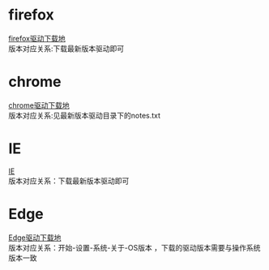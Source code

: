 # firefox  
[firefox驱动下载地](https://github.com/mozilla/geckodriver/releases)  
版本对应关系:下载最新版本驱动即可

# chrome  
[chrome驱动下载地](http://chromedriver.storage.googleapis.com/index.html)  
版本对应关系:见最新版本驱动目录下的notes.txt

# IE  
[IE](http://selenium-release.storage.googleapis.com/index.html)  
版本对应关系：下载最新版本驱动即可  

# Edge  
[Edge驱动下载地](https://developer.microsoft.com/en-us/microsoft-edge/tools/webdriver/)  
版本对应关系：开始-设置-系统-关于-OS版本 ，下载的驱动版本需要与操作系统版本一致  

